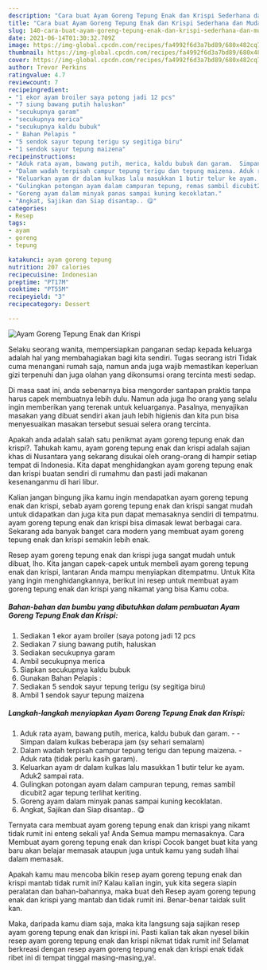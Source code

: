 ```yaml
---
description: "Cara buat Ayam Goreng Tepung Enak dan Krispi Sederhana dan Mudah Dibuat"
title: "Cara buat Ayam Goreng Tepung Enak dan Krispi Sederhana dan Mudah Dibuat"
slug: 140-cara-buat-ayam-goreng-tepung-enak-dan-krispi-sederhana-dan-mudah-dibuat
date: 2021-06-14T01:30:32.709Z
image: https://img-global.cpcdn.com/recipes/fa4992f6d3a7bd89/680x482cq70/ayam-goreng-tepung-enak-dan-krispi-foto-resep-utama.jpg
thumbnail: https://img-global.cpcdn.com/recipes/fa4992f6d3a7bd89/680x482cq70/ayam-goreng-tepung-enak-dan-krispi-foto-resep-utama.jpg
cover: https://img-global.cpcdn.com/recipes/fa4992f6d3a7bd89/680x482cq70/ayam-goreng-tepung-enak-dan-krispi-foto-resep-utama.jpg
author: Trevor Perkins
ratingvalue: 4.7
reviewcount: 7
recipeingredient:
- "1 ekor ayam broiler saya potong jadi 12 pcs"
- "7 siung bawang putih haluskan"
- "secukupnya garam"
- "secukupnya merica"
- "secukupnya kaldu bubuk"
- " Bahan Pelapis "
- "5 sendok sayur tepung terigu sy segitiga biru"
- "1 sendok sayur tepung maizena"
recipeinstructions:
- "Aduk rata ayam, bawang putih, merica, kaldu bubuk dan garam.  Simpan dalam kulkas beberapa jam (sy sehari semalam)"
- "Dalam wadah terpisah campur tepung terigu dan tepung maizena. Aduk rata (tidak perlu kasih garam)."
- "Keluarkan ayam dr dalam kulkas lalu masukkan 1 butir telur ke ayam. Aduk2 sampai rata."
- "Gulingkan potongan ayam dalam campuran tepung, remas sambil dicubit2 agar tepung terlihat keriting."
- "Goreng ayam dalam minyak panas sampai kuning kecoklatan."
- "Angkat, Sajikan dan Siap disantap.. 😋"
categories:
- Resep
tags:
- ayam
- goreng
- tepung

katakunci: ayam goreng tepung 
nutrition: 207 calories
recipecuisine: Indonesian
preptime: "PT17M"
cooktime: "PT55M"
recipeyield: "3"
recipecategory: Dessert

---
```



![Ayam Goreng Tepung Enak dan Krispi](https://img-global.cpcdn.com/recipes/fa4992f6d3a7bd89/680x482cq70/ayam-goreng-tepung-enak-dan-krispi-foto-resep-utama.jpg)

Selaku seorang wanita, mempersiapkan panganan sedap kepada keluarga adalah hal yang membahagiakan bagi kita sendiri. Tugas seorang istri Tidak cuma menangani rumah saja, namun anda juga wajib memastikan keperluan gizi terpenuhi dan juga olahan yang dikonsumsi orang tercinta mesti sedap.

Di masa  saat ini, anda sebenarnya bisa mengorder santapan praktis tanpa harus capek membuatnya lebih dulu. Namun ada juga lho orang yang selalu ingin memberikan yang terenak untuk keluarganya. Pasalnya, menyajikan masakan yang dibuat sendiri akan jauh lebih higienis dan kita pun bisa menyesuaikan masakan tersebut sesuai selera orang tercinta. 



Apakah anda adalah salah satu penikmat ayam goreng tepung enak dan krispi?. Tahukah kamu, ayam goreng tepung enak dan krispi adalah sajian khas di Nusantara yang sekarang disukai oleh orang-orang di hampir setiap tempat di Indonesia. Kita dapat menghidangkan ayam goreng tepung enak dan krispi buatan sendiri di rumahmu dan pasti jadi makanan kesenanganmu di hari libur.

Kalian jangan bingung jika kamu ingin mendapatkan ayam goreng tepung enak dan krispi, sebab ayam goreng tepung enak dan krispi sangat mudah untuk didapatkan dan juga kita pun dapat memasaknya sendiri di tempatmu. ayam goreng tepung enak dan krispi bisa dimasak lewat berbagai cara. Sekarang ada banyak banget cara modern yang membuat ayam goreng tepung enak dan krispi semakin lebih enak.

Resep ayam goreng tepung enak dan krispi juga sangat mudah untuk dibuat, lho. Kita jangan capek-capek untuk membeli ayam goreng tepung enak dan krispi, lantaran Anda mampu menyiapkan ditempatmu. Untuk Kita yang ingin menghidangkannya, berikut ini resep untuk membuat ayam goreng tepung enak dan krispi yang nikamat yang bisa Kamu coba.

<!--inarticleads1-->

##### Bahan-bahan dan bumbu yang dibutuhkan dalam pembuatan Ayam Goreng Tepung Enak dan Krispi:

1. Sediakan 1 ekor ayam broiler (saya potong jadi 12 pcs
1. Sediakan 7 siung bawang putih, haluskan
1. Sediakan secukupnya garam
1. Ambil secukupnya merica
1. Siapkan secukupnya kaldu bubuk
1. Gunakan  Bahan Pelapis :
1. Sediakan 5 sendok sayur tepung terigu (sy segitiga biru)
1. Ambil 1 sendok sayur tepung maizena




<!--inarticleads2-->

##### Langkah-langkah menyiapkan Ayam Goreng Tepung Enak dan Krispi:

1. Aduk rata ayam, bawang putih, merica, kaldu bubuk dan garam. -  - Simpan dalam kulkas beberapa jam (sy sehari semalam)
1. Dalam wadah terpisah campur tepung terigu dan tepung maizena. - Aduk rata (tidak perlu kasih garam).
1. Keluarkan ayam dr dalam kulkas lalu masukkan 1 butir telur ke ayam. Aduk2 sampai rata.
1. Gulingkan potongan ayam dalam campuran tepung, remas sambil dicubit2 agar tepung terlihat keriting.
1. Goreng ayam dalam minyak panas sampai kuning kecoklatan.
1. Angkat, Sajikan dan Siap disantap.. 😋




Ternyata cara membuat ayam goreng tepung enak dan krispi yang nikamt tidak rumit ini enteng sekali ya! Anda Semua mampu memasaknya. Cara Membuat ayam goreng tepung enak dan krispi Cocok banget buat kita yang baru akan belajar memasak ataupun juga untuk kamu yang sudah lihai dalam memasak.

Apakah kamu mau mencoba bikin resep ayam goreng tepung enak dan krispi mantab tidak rumit ini? Kalau kalian ingin, yuk kita segera siapin peralatan dan bahan-bahannya, maka buat deh Resep ayam goreng tepung enak dan krispi yang mantab dan tidak rumit ini. Benar-benar taidak sulit kan. 

Maka, daripada kamu diam saja, maka kita langsung saja sajikan resep ayam goreng tepung enak dan krispi ini. Pasti kalian tak akan nyesel bikin resep ayam goreng tepung enak dan krispi nikmat tidak rumit ini! Selamat berkreasi dengan resep ayam goreng tepung enak dan krispi enak tidak ribet ini di tempat tinggal masing-masing,ya!.

